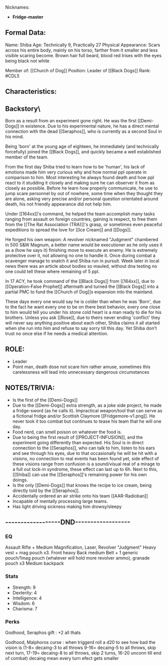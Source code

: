 Nicknames: 
- **Fridge-master**
## Formal Data:
Name: Shiba
Age: Technically 9, Practically 27
Physical Appearance: Scars across his entire body, mainly on his torso, farther from it smaller and less visible scaring become. Brown hair full beard, blood red Irises with the eyes being black not white

Member of: [[Church of Dog]]
Position: Leader of [[Black Dogs]]
Rank: #CDL5 

## Characteristics:

## Backstory\
Born as a result from an experiment gone right. He was the first [[Demi-Dogs]] in existence. Due to his experimental nature, he has a direct mental connection with the dead [[Seraphos]], who is currently as a second Soul in his mind. 

Being 'born' at the young age of eighteen, he immediately (and technically forcefully) joined the [[Black Dogs]], and quickly became a well established member of the team.

From the first day Shiba tried to learn how to be 'human', his lack of emotions made him very curious why and how normal ppl operate in comparison to him. Most interesting he always found death and how ppl react to it studding it closely and making sure he can observer it from as closely as possible. Before he learn how properly communicate, he use to jump scare personnel by out of nowhere, some time when they thought they are alone, asking very precise and/or personal question orientated around death, his not friendly appearance did not help him.

Under [[164xx]]'s command, he helped the team accomplish many tasks ranging from assault on foreign countries, gaining is respect, to free them from the [[The Rat Association (TRA)]]'s grasp, or sometimes even peaceful expeditions to spread the love for [[Ice Cream]] and [[Dogs]]. 

He forged his own weapon: A revolver nicknamed "Judgment" chambered in 500 S&W Magnum, a better name would be executioner as he only uses it as a (how he says it) finishing move to execute an enemy. He is extremely protective over it, not allowing no one to handle it. Once during combat a scavenger manage to snatch it and Shiba run in pursuit. Week later in local news there was an article about bodies so mauled, without dna testing no one could tell these where remaining of 5 ppl.

In 17 ACY, he took command of the [[Black Dogs]] from [[164xx]], due to [[Operation-False Prophet]] aftermath and turned the [[Black Dogs]] into a partial PMC to fund the [[Church of Dog]]s expansion into the mainland.

These days every one would say he is colder than when he was 'Born', due to the fact he want every one to be on there best behavior, every one close to him would tell you under his stone cold heart is a man ready to die for his brothers. Unless you ask [[Rose]], due to theirs never ending 'conflict' they will never say anything positive about each other, Shiba claims it all started when she run into him and refuse to say sorry till this day. Yet Shiba don't trust no once else if he needs a medical attention.
## ROLE: 
- Leader
- Point man, death dose not scare him rather amuse, sometimes this carelessness will lead into unnecessary dangerous circumstances 

## NOTES/TRIVIA:
- Is the first of the [[Demi-Dogs]]
- Due to the [[Demi-Dogs]] extra strength, as a joke side project, he made a fridge-sword (as he calls it).
  Impractical weapon/tool that can serve as a fictional fridge and/or Scottish Claymore [[Fridgemore-v1.png]]. He never took it too combat but continues to tease his team that he will one day.
- Food nerd, can smell poison on whatever the food is.
- Due to being the first result of [[PROJECT-INFUSION]], and the experiment going differently than expected. His Soul is in direct connection to the [[Seraphos]], who can talk to him, listen to his ears and see through his eyes, due to that occasionally he will be hit with a visions, no connection to real events has been found yet, side effect of these visions range from confusion is a sound/visual real of a mirage to a full out lock-in syndrome, these effect can last up to 6h. Next to this, [[Shiba]] can use the [[Seraphos]]'s remaining power for his own doings.
- Is the only [[Demi-Dogs]] that knows the recipe to ice cream, being directly told by the [[Seraphos]].
- Accidentally ordered an air strike onto his team [[AAR-Radioban]]
- Incapable of mentally processing large teams.
- Has light driving sickness making him drowsy/sleepy

## ------------------DND------------------

### EQ
Assault Rifle + Medium Magnification, Laser, 
Revolver "Judgment"
Heavy vest + mag pouch x3. Front heavy Back medium 
Belt + 1 generic pouch/1mag pouch (whatever will hold more revolver ammo), granade pouch x3
Medium backpack

### Stats
- Strength: 9
- Dexterity: 4
- Intelligence: 4
- Wisdom: 6
- Charisma: 7

### Perks
Godhood, Seraphos gift : +2 all thats


Godhood, Malphoros curse : when triggerd roll a d20 to see how bad the vision is (1-8= decaing-3 to all throws 9-16= decaing-5 to all throws, skip next turn, 17-19= decaing-8 to all throws, skip 2 turns, 16-20 unconn till end of combat)
decaing mean every turn efect gets smaller